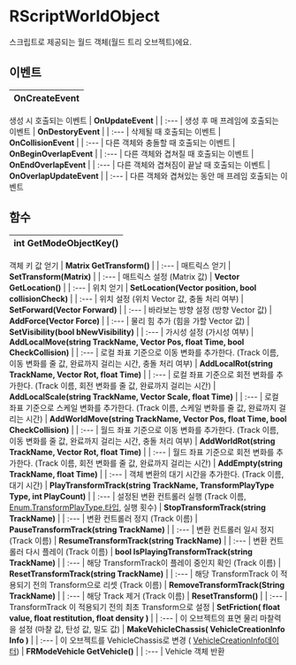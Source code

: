 # **RScriptWorldObject**

스크립트로 제공되는 월드 객체(월드 트리 오브젝트)에요. 
## **이벤트**

| **OnCreateEvent** |
| :--- |
생성 시 호출되는 이벤트 
| **OnUpdateEvent** |
| :--- |
생성 후 매 프레임에 호출되는 이벤트 
| **OnDestoryEvent** |
| :--- |
삭제될 때 호출되는 이벤트 
| **OnCollisionEvent** |
| :--- |
다른 객체와 충돌할 때 호출되는 이벤트 
| **OnBeginOverlapEvent** |
| :--- |
다른 객체와 겹쳐질 때 호출되는 이벤트 
| **OnEndOverlapEvent** |
| :--- |
다른 객체와 겹쳐짐이 끝날 때 호출되는 이벤트 
| **OnOverlapUpdateEvent** |
| :--- |
다른 객체와 겹쳐있는 동안 매 프레임 호출되는 이벤트 
## **함수**

| **int GetModeObjectKey()** |
| :--- |
객체 키 값 얻기 
| **Matrix GetTransform()** |
| :--- |
매트릭스 얻기 
| **SetTransform(Matrix)** |
| :--- |
매트릭스 설정 (Matrix 값) 
| **Vector GetLocation()** |
| :--- |
위치 얻기 
| **SetLocation(Vector position, bool collisionCheck)** |
| :--- |
위치 설정 (위치 Vector 값, 충돌 처리 여부) 
| **SetForward(Vector Forward)** |
| :--- |
바라보는 방향 설정 (방향 Vector 값) 
| **AddForce(Vector Force)** |
| :--- |
물리 힘 추가 (힘을 가할 Vector 값) 
| **SetVisibility(bool bNewVisibility)** |
| :--- |
가시성 설정 (가시성 여부) 
| **AddLocalMove(string TrackName, Vector Pos, float Time, bool CheckCollision)** |
| :--- |
로컬 좌표 기준으로 이동 변화를 추가한다. (Track 이름, 이동 변화를 줄 값, 완료까지 걸리는 시간, 충돌 처리 여부) 
| **AddLocalRot(string TrackName, Vector Rot, float Time)** |
| :--- |
로컬 좌표 기준으로 회전 변화를 추가한다. (Track 이름, 회전 변화를 줄 값, 완료까지 걸리는 시간) 
| **AddLocalScale(string TrackName, Vector Scale, float Time)** |
| :--- |
로컬 좌표 기준으로 스케일 변화를 추가한다. (Track 이름, 스케일 변화를 줄 값, 완료까지 걸리는 시간) 
| **AddWorldMove(string TrackName, Vector Pos, float Time, bool CheckCollision)** |
| :--- |
월드 좌표 기준으로 이동 변화를 추가한다. (Track 이름, 이동 변화를 줄 값, 완료까지 걸리는 시간, 충돌 처리 여부) 
| **AddWorldRot(string TrackName, Vector Rot, float Time)** |
| :--- |
월드 좌표 기준으로 회전 변화를 추가한다. (Track 이름, 회전 변화를 줄 값, 완료까지 걸리는 시간) 
| **AddEmpty(string TrackName, float Time)** |
| :--- |
객체 변환의 대기 시간을 추가한다. (Track 이름, 대기 시간) 
| **PlayTransformTrack(string TrackName, TransformPlayType Type, int PlayCount)** |
| :--- |
설정된 변환 컨트롤러 실행 (Track 이름, [Enum.TransformPlayType.타입](https://ditoland-utplus.gitbook.io/ditoland/api-reference/enums/transformplaytype), 실행 횟수) 
| **StopTransformTrack(string TrackName)** |
| :--- |
변환 컨트롤러 정지 (Track 이름) 
| **PauseTransformTrack(string TrackName)** |
| :--- |
변환 컨트롤러 일시 정지 (Track 이름) 
| **ResumeTransformTrack(string TrackName)** |
| :--- |
변환 컨트롤러 다시 플레이 (Track 이름) 
| **bool IsPlayingTransformTrack(string TrackName)** |
| :--- |
해당 TransformTrack이 플레이 중인지 확인 (Track 이름) 
| **ResetTransformTrack(string TrackName)** |
| :--- |
해당 TransformTrack 이 적용되기 전의 Transform으로 리셋 (Track 이름) 
| **RemoveTransformTrack(String TrackName)** |
| :--- |
해당 Track 제거 (Track 이름) 
| **ResetTransform()** |
| :--- |
TransformTrack 이 적용되기 전의 최초 Transform으로 설정 
| **SetFriction( float value, float restitution, float density )** |
| :--- |
이 오브젝트의 표면 물리 마찰력을 설정 (마찰 값, 탄성 값, 밀도 값) 
| **MakeVehicleChassis( VehicleCreationInfo Info )** |
| :--- |
이 오브젝트를 VehicleChassis로 변경 ( [VehicleCreationInfo데이터](https://ditoland-utplus.gitbook.io/ditoland/api-reference/common/vehiclecreationinfo))
| **FRModeVehicle GetVehicle()** |
| :--- |
Vehicle 객체 반환 
